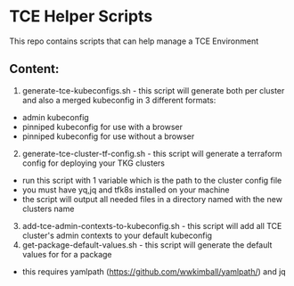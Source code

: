 # TCE Helper Scripts
This repo contains scripts that can help manage a TCE Environment

## Content:
1. generate-tce-kubeconfigs.sh - this script will generate both per cluster and also a merged kubeconfig in 3 different formats:
  * admin kubeconfig
  * pinniped kubeconfig for use with a browser
  * pinniped kubeconfig for use without a browser
2. generate-tce-cluster-tf-config.sh - this script will generate a terraform config for deploying your TKG clusters
  * run this script with 1 variable which is the path to the cluster config file
  * you must have yq,jq and tfk8s installed on your machine
  * the script will output all needed files in a directory named with the new clusters name
3. add-tce-admin-contexts-to-kubeconfig.sh - this script will add all TCE cluster's admin contexts to your default kubeconfig
4. get-package-default-values.sh - this script will generate the default values for for a package
  * this requires yamlpath (https://github.com/wwkimball/yamlpath/) and jq
